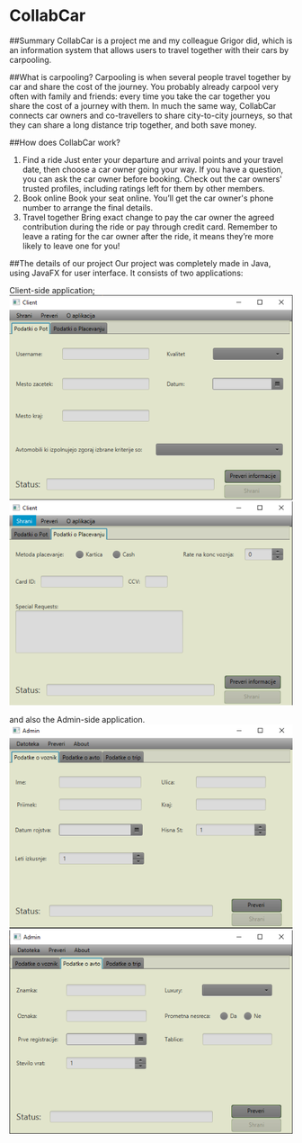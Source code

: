 # CollabCar

##Summary
CollabCar is a project me and my colleague Grigor did, which is an information system that allows users to travel together with their cars by carpooling. 

##What is carpooling?
Carpooling is when several people travel together by car and share the cost of the journey. You probably already carpool very often with family and friends: every time you take the car together you share the cost of a journey with them. In much the same way, CollabCar connects car owners and co-travellers to share city-to-city journeys, so that they can share a long distance trip together, and both save money.

##How does CollabCar work?
1. Find a ride
Just enter your departure and arrival points and your travel date, then choose a car owner going your way. If you have a question, you can ask the car owner before booking.
Check out the car owners' trusted profiles, including ratings left for them by other members. 
2. Book online
Book your seat online. You’ll get the car owner's phone number to arrange the final details.
3. Travel together
Bring exact change to pay the car owner the agreed contribution during the ride or pay through credit card.
Remember to leave a rating for the car owner after the ride, it means they’re more likely to leave one for you!

##The details of our project
Our project was completely made in Java, using JavaFX for user interface.
It consists of two applications:

Client-side application;
![Client Side 1](client1.png)
![Client Side 2](client2.png)

and also the Admin-side application.
![Admin Side 1](admin1.png)
![Admin Side 2](admin2.png)
